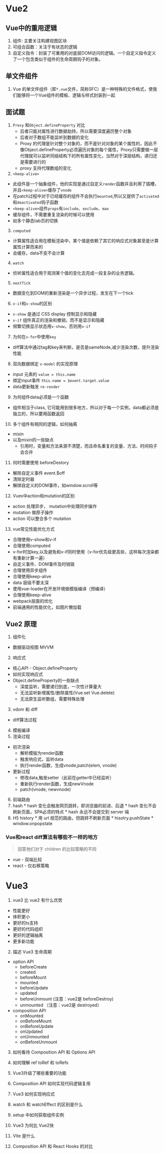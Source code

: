 # Vue2

## Vue中的重用逻辑
1. 组件: 主要关注构建视图区块
2. 可组合函数：关注于有状态的逻辑
3. 自定义指令：封装了可重用的对底层DOM访问的逻辑。一个自定义指令定义了一个包含类似于组件的生命周期钩子的对象。

## 单文件组件
1. Vue 的单文件组件（即`*.vue`文件，简称SFC）是一种特殊的文件格式，使我们能够将一个Vue组件的模板、逻辑与样式封装到一起



## 面试题
1. `Proxy` 和`Object.defineProperty` 对比
    * 后者只能对属性进行数据劫持，所以需要深度遍历整个对象
    * 后者对于数组不能监听到数据的变化
    * Proxy 的代理是针对整个对象的，而不是针对对象的某个属性的，因此不像Object.defineProperty必须遍历对象的每个属性，Proxy只需要做一层代理就可以监听同级结构下的所有属性变化，当然对于深层结构，递归还是需要进行的
    * proxy 支持代理数组的变化
2. `<keep-alive>`
  * 此组件是一个抽象组件，他的实现是通过自定义`render`函数并且利用了插槽，并且`<keep-alive>`缓存了`vnode`
  * 在patch过程中对于已经缓存的组件不会执行`mounted`,所以又提供了`activated`和`deactivated`钩子函数
  * `<keep-alive>`组件`props`有`include`、`exclude`、`max`
  * 缓存组件，不需要重复渲染的时候可以使用
  * 如多个静态tab页的切换

3. `computed`
  * 计算属性适合用在模板渲染中，某个值是依赖了其它的响应式对象甚至是计算属性计算而来的
  * 会缓存，data不变不会计算
4. `watch`
  * 侦听属性适合用于观测某个值的变化去完成一段复杂的业务逻辑。

5. `nextTick`
  * 数据变化到DOM的重新渲染是一个异步过程，发生在下一个tick

6. `v-if`和`v-show`的区别
  * `v-show` 是通过 CSS display 控制显示和隐藏
  * `v-if` 组件真正的渲染和撤销，而不是显示和隐藏
  * 频繁切换显示状态用`v-show`，否则用`v-if`
7. 为何在`v-for`中使用`key`
  * diff算法中通过tag和key来判断，是否是sameNode,减少渲染次数，提升渲染性能
8. 双向数据绑定 `v-model` 的实现原理
  * input 元素的 `value = this.name`
  * 绑定input事件 `this.name = $event.target.value`
  * data更新触发 `re-render`
9. 为何组件data必须是一个函数
  * 组件相当于class, 它可能用到很多地方，所以对于每一个实例，data都必须是独立的，所以要用函数返回
10. 多个组件有相同的逻辑，如何抽离
  * mixin
  * 以及mixin的一些缺点
    * 引用时，变量和方法来源不清楚，而且命名重复的变量、方法、时间钩子会合并
11. 何时需要使用 beforeDestory
  * 解除自定义事件 event.$off
  * 清除定时器
  * 解绑自定义的DOM事件，如window.scroll等
12. Vuex中action和mutation的区别
  * action 处理异步， mutation中处理同步操作
  * mutation 做原子操作
  * action 可以整合多个 mutation
13. vue常见性能优化方式
  * 合理使用v-show和v-if
  * 合理使用computed
  * v-for时加key,以及避免和v-if同时使用（v-for优先级更高些，这样每次渲染都有重新计算一遍）
  * 自定义事件、DOM事件及时销毁
  * 合理使用异步组件
  * 合理使用keep-alive
  * data 层级不要太深
  * 使用vue-loader在开发环境做模版编译（预编译）
  * 合理使用keep-alive
  * webpack层面的优化
  * 前端通用的性能优化，如图片懒加载


## Vue2 原理
1. 组件化
  * 数据驱动视图 MVVM
2. 响应式
  * 核心API - Object.defineProperty
  * 如何实现响应式
  * Object.defineProperty的一些缺点
    * 深度监听，需要递归到底，一次性计算量大
    * 无法监听新增属性/删除属性(Vue.set Vue.delete)
    * 无法原生监听数组，需要特殊处理
3. vdom 和 diff
  * diff算法过程

4. 模板编译
5. 渲染过程
  * 初次渲染
    * 解析模版为render函数
    * 触发响应式，监听data
    * 执行render函数，生成vnode,patch(elem, vnode)
  * 更新过程
    * 修改data,触发setter（此前在getter中已经监听）
    * 重新执行render函数，生成newVnode
    * patch(vnode, newvnode)
6. 前端路由
  1. hash
    * hash 变化会触发网页跳转，即浏览器的前进、后退
    * hash 变化不会刷新页面，SPA必须的特点
    * hash 永远不会提交到 server 端
  2. H5 history
    * 用 url 规范的路由，但跳转不刷新页面
    * hisotry.pushState
    * window.onpopstate


### Vue和react diff算法有哪些不一样的地方
> 回答他们对于 children 的比较策略的不同

* vue - 双端比较
* react - 仅右移策略


# Vue3
1. vue3 比 vue2 有什么优势
  * 性能更好
  * 体积更小
  * 更好的ts支持
  * 更好的代码组织
  * 更好的逻辑抽离
  * 更多新功能
2. 描述 Vue3 生命周期
  * option API
    * beforeCreate
    * created
    * beforeMount
    * mounted
    * beforeUpdate
    * updated
    * beforeUnmount (注意：vue2是 beforeDestroy)
    * unmounted （注意：vue2是 destroyed）
  * composition API
    * onMounted
    * onBeforeMount
    * onBeforeUpdate
    * onUpdated
    * onUnmounted
    * onBeforeUnmount
3. 如何看待 Composition API 和 Options API

4. 如何理解 ref toRef 和 toRefs

5. Vue3升级了哪些重要的功能

6. Composition API 如何实现代码逻辑复用

7. Vue3 如何实现响应式

8. watch 和 watchEffect 的区别是什么

9. setup 中如何获取组件实例

10. Vue3 为何比 Vue2快

11. Vite 是什么

12. Composition API 和 React Hooks 的对比
